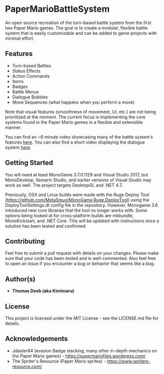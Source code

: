 # PaperMarioBattleSystem
An open source recreation of the turn-based battle system from the first two Paper Mario games. The goal is to create a modular, flexible battle system that is easily customizable and can be added to game projects with minimal effort.

## Features
* Turn-based Battles
* Status Effects
* Action Commands
* Items
* Badges
* Battle Menus
* Dialogue Bubbles
* Move Sequences (what happens when you perform a move)

Note that visual features (smoothness of movement, UI, etc.) are not being prioritized at the moment. The current focus is implementing the core systems found in the Paper Mario games in a flexible and extensible manner.

You can find an ~6 minute video showcasing many of the battle system's features [here](https://1drv.ms/v/s!AoVfzuXWGWSwi6FUJxn_8mUD5d3QSw).
You can also find a short video displaying the dialogue system [here](https://1drv.ms/v/s!AoVfzuXWGWSwi6Ix05m1gYyaE7-vQw).

## Getting Started
You will need at least MonoGame 3.7.0.1129 and Visual Studio 2017, but MonoDevelop, Xamarin Studio, and earlier versions of Visual Studio may work as well. The project targets DesktopGL and .NET 4.7.

Previously, OSX and Linux builds were made with the Ruge Deploy Tool (https://github.com/MetaSmug/MonoGame.Ruge.DeployTool) using the DeployToolSettings.dt config file in the repository. However, Monogame 3.6 introduced new core libraries that the tool no longer works with. Some options being looked at for cross-platform builds are mkbundle, MonoKickstart, and .NET Core. This will be updated with instructions once a solution has been tested and confirmed.

## Contributing
Feel free to submit a pull request with details on your changes. Please make sure that your code has been tested and is well-commented. Also feel free to open an issue if you encounter a bug or behavior that seems like a bug.

## Author(s)
* **Thomas Deeb (aka Kimimaru)**

## License
This project is licensed under the MIT License - see the LICENSE.md file for details.

## Acknowledgements
* Jdaster64 (evasion Badge stacking, many other in-depth mechanics on the Paper Mario games) - https://supermariofiles.wordpress.com/
* The Spriter's Resource (Paper Mario sprites) - https://www.spriters-resource.com/